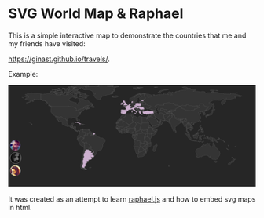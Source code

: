 # SVG World Map & Raphael

This is a simple interactive map to demonstrate the countries that me and my friends have visited:

https://ginast.github.io/travels/.

Example:

![alt text](https://raw.githubusercontent.com/GinaSt/travels/master/example.png)

It was created as an attempt to learn [raphael.js](https://dmitrybaranovskiy.github.io/raphael/) and how to embed svg maps in html.

